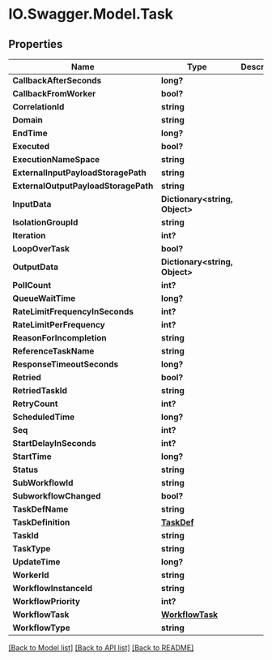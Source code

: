 # IO.Swagger.Model.Task
## Properties

Name | Type | Description | Notes
------------ | ------------- | ------------- | -------------
**CallbackAfterSeconds** | **long?** |  | [optional] 
**CallbackFromWorker** | **bool?** |  | [optional] 
**CorrelationId** | **string** |  | [optional] 
**Domain** | **string** |  | [optional] 
**EndTime** | **long?** |  | [optional] 
**Executed** | **bool?** |  | [optional] 
**ExecutionNameSpace** | **string** |  | [optional] 
**ExternalInputPayloadStoragePath** | **string** |  | [optional] 
**ExternalOutputPayloadStoragePath** | **string** |  | [optional] 
**InputData** | **Dictionary&lt;string, Object&gt;** |  | [optional] 
**IsolationGroupId** | **string** |  | [optional] 
**Iteration** | **int?** |  | [optional] 
**LoopOverTask** | **bool?** |  | [optional] 
**OutputData** | **Dictionary&lt;string, Object&gt;** |  | [optional] 
**PollCount** | **int?** |  | [optional] 
**QueueWaitTime** | **long?** |  | [optional] 
**RateLimitFrequencyInSeconds** | **int?** |  | [optional] 
**RateLimitPerFrequency** | **int?** |  | [optional] 
**ReasonForIncompletion** | **string** |  | [optional] 
**ReferenceTaskName** | **string** |  | [optional] 
**ResponseTimeoutSeconds** | **long?** |  | [optional] 
**Retried** | **bool?** |  | [optional] 
**RetriedTaskId** | **string** |  | [optional] 
**RetryCount** | **int?** |  | [optional] 
**ScheduledTime** | **long?** |  | [optional] 
**Seq** | **int?** |  | [optional] 
**StartDelayInSeconds** | **int?** |  | [optional] 
**StartTime** | **long?** |  | [optional] 
**Status** | **string** |  | [optional] 
**SubWorkflowId** | **string** |  | [optional] 
**SubworkflowChanged** | **bool?** |  | [optional] 
**TaskDefName** | **string** |  | [optional] 
**TaskDefinition** | [**TaskDef**](TaskDef.md) |  | [optional] 
**TaskId** | **string** |  | [optional] 
**TaskType** | **string** |  | [optional] 
**UpdateTime** | **long?** |  | [optional] 
**WorkerId** | **string** |  | [optional] 
**WorkflowInstanceId** | **string** |  | [optional] 
**WorkflowPriority** | **int?** |  | [optional] 
**WorkflowTask** | [**WorkflowTask**](WorkflowTask.md) |  | [optional] 
**WorkflowType** | **string** |  | [optional] 

[[Back to Model list]](../README.md#documentation-for-models) [[Back to API list]](../README.md#documentation-for-api-endpoints) [[Back to README]](../README.md)

